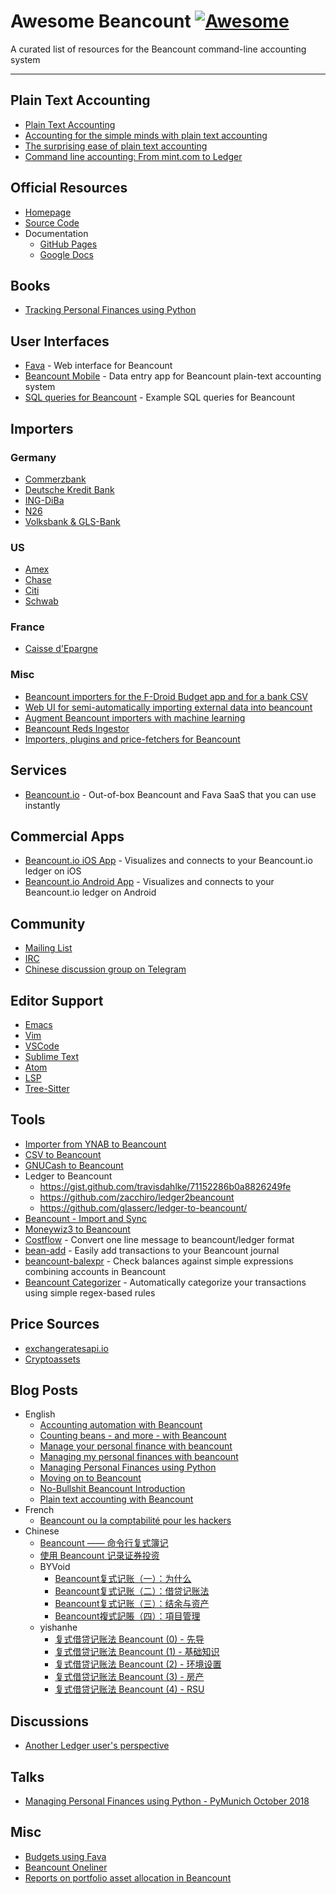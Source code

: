 # Awesome Beancount [![Awesome](https://awesome.re/badge.svg)](https://awesome.re)

A curated list of resources for the Beancount command-line accounting system

---

## Plain Text Accounting

- [Plain Text Accounting](https://plaintextaccounting.org)
- [Accounting for the simple minds with plain text accounting](https://dustri.org/b/accounting-for-the-simple-minds-with-plain-text-accounting.html)
- [The surprising ease of plain text accounting](https://www.vincecima.com/2016/06/12/the-surprising-ease-of-plain-text-accounting.html)
- [Command line accounting: From mint.com to Ledger](https://muehe.org/posts/command-line-accounting/)

## Official Resources

- [Homepage](http://furius.ca/beancount)
- [Source Code](https://github.com/beancount/beancount)
- Documentation
    - [GitHub Pages](https://beancount.github.io/docs/)
    - [Google Docs](https://docs.google.com/document/d/1RaondTJCS_IUPBHFNdT8oqFKJjVJDsfsn6JEjBG04eA/edit)

## Books

- [Tracking Personal Finances using Python](https://personalfinancespython.com)

## User Interfaces

- [Fava](https://beancount.github.io/fava/) - Web interface for Beancount
- [Beancount Mobile](https://github.com/xuhcc/beancount-mobile) - Data entry app for Beancount plain-text accounting system
- [SQL queries for Beancount](http://aumayr.github.io/beancount-sql-queries/) - Example SQL queries for Beancount

## Importers

### Germany

- [Commerzbank](https://github.com/siddhantgoel/beancount-commerzbank)
- [Deutsche Kredit Bank](https://github.com/siddhantgoel/beancount-dkb)
- [ING-DiBa](https://github.com/siddhantgoel/beancount-ing-diba)
- [N26](https://github.com/siddhantgoel/beancount-n26)
- [Volksbank & GLS-Bank](https://github.com/Fjanks/beancount-importer-volksbank)

### US

- [Amex](https://gist.github.com/mterwill/7fdcc573dc1aa158648aacd4e33786e8#file-importers-amex-py)
- [Chase](https://gist.github.com/mterwill/7fdcc573dc1aa158648aacd4e33786e8#file-importers-chase-py)
- [Citi](https://gist.github.com/mterwill/7fdcc573dc1aa158648aacd4e33786e8#file-importers-citi-py)
- [Schwab](https://gist.github.com/mterwill/7fdcc573dc1aa158648aacd4e33786e8#file-importers-schwab-py)

### France

- [Caisse d'Epargne](https://github.com/ArthurFDLR/beancount-ce)

### Misc

- [Beancount importers for the F-Droid Budget app and for a bank CSV](https://github.com/jamatute/beancount-importer)
- [Web UI for semi-automatically importing external data into beancount](https://github.com/jbms/beancount-import)
- [Augment Beancount importers with machine learning](https://github.com/beancount/smart_importer)
- [Beancount Reds Ingestor](https://github.com/redstreet/beancount_reds_importers)
- [Importers, plugins and price-fetchers for Beancount](https://github.com/tarioch/beancounttools)

## Services

- [Beancount.io](https://beancount.io/) - Out-of-box Beancount and Fava SaaS that you can use instantly

## Commercial Apps

- [Beancount.io iOS App](https://apps.apple.com/us/app/id1527950512) - Visualizes and connects to your Beancount.io ledger on iOS
- [Beancount.io Android App](https://play.google.com/store/apps/details?id=io.beancount.android) - Visualizes and connects to your Beancount.io ledger on Android

## Community

- [Mailing List](https://groups.google.com/forum/#!forum/beancount)
- [IRC](https://kiwiirc.com/nextclient/#ircs://irc.freenode.net/#beancount)
- [Chinese discussion group on Telegram](https://t.me/beancount_zh)

## Editor Support

- [Emacs](https://bitbucket.org/blais/beancount/src/default/editors/emacs/beancount.el)
- [Vim](https://github.com/nathangrigg/vim-beancount)
- [VSCode](https://marketplace.visualstudio.com/items?itemName=Lencerf.beancount)
- [Sublime Text](https://github.com/norseghost/sublime-beancount)
- [Atom](https://atom.io/packages/beancount)
- [LSP](https://github.com/polarmutex/beancount-language-server)
- [Tree-Sitter](https://github.com/polarmutex/tree-sitter-beancount)

## Tools

- [Importer from YNAB to Beancount](https://github.com/hoostus/beancount-ynab)
- [CSV to Beancount](https://github.com/PaNaVTEC/csv2beancount)
- [GNUCash to Beancount](https://github.com/henriquebastos/gnucash-to-beancount/)
- Ledger to Beancount
    - <https://gist.github.com/travisdahlke/71152286b0a8826249fe>
    - <https://github.com/zacchiro/ledger2beancount>
    - <https://github.com/glasserc/ledger-to-beancount/>
- [Beancount - Import and Sync](https://gitlab.com/alex_ford/beancount-ins)
- [Moneywiz3 to Beancount](https://github.com/zhangzhishan/beancount_importer)
- [Costflow](https://docs.costflow.io) - Convert one line message to beancount/ledger format
- [bean-add](https://simonvolpert.com/bean-add/) - Easily add transactions to your Beancount journal
- [beancount-balexpr](https://github.com/w1ndy/beancount_balexpr) - Check balances against simple expressions combining accounts in Beancount
- [Beancount Categorizer](https://github.com/bratekarate/beancount-categorizer) - Automatically categorize your transactions using simple regex-based rules

## Price Sources

- [exchangeratesapi.io](https://github.com/xuhcc/beancount-exchangerates)
- [Cryptoassets](https://github.com/xuhcc/beancount-cryptoassets)

## Blog Posts

- English
    - [Accounting automation with Beancount](https://lyz-code.github.io/blue-book/accounting_automation/)
    - [Counting beans - and more - with Beancount](https://lwn.net/Articles/751874/)
    - [Manage your personal finance with beancount](https://panavtec.me/manage-personal-finance-beancount)
    - [Managing my personal finances with beancount](https://alexjj.com/blog/2016/managing-my-personal-finances-with-beancount/)
    - [Managing Personal Finances using Python](https://sgoel.dev/posts/managing-personal-finances-using-python/)
    - [Moving on to Beancount](https://bloerg.net/2018/05/14/moving-on-to-beancount.html)
    - [No-Bullshit Beancount Introduction](https://blog.leononame.dev/2019/08/beancount/)
    - [Plain text accounting with Beancount](https://www.jorgee.net/blog/2017-06-16/)
- French
    - [Beancount ou la comptabilité pour les hackers](https://cyril.deguet.com/fr/2015/09/03/beancount-comptabilite-pour-hackers/)
- Chinese
    - [Beancount —— 命令行复式簿记](https://wzyboy.im/post/1063.html)
    - [使用 Beancount 记录证券投资](https://wzyboy.im/post/1317.html)
    - BYVoid
        - [Beancount复式记账（一）：为什么](https://www.byvoid.com/zhs/blog/beancount-bookkeeping-1)
        - [Beancount复式记账（二）：借贷记账法](https://www.byvoid.com/zhs/blog/beancount-bookkeeping-2)
        - [Beancount复式记账（三）：结余与资产](https://www.byvoid.com/zhs/blog/beancount-bookkeeping-3)
        - [Beancount複式記賬（四）：項目管理](https://www.byvoid.com/zht/blog/beancount-bookkeeping-4)
    - yishanhe
        - [复式借贷记账法 Beancount (0) - 先导](https://yishanhe.net/beancount-tutorial-0/)
        - [复式借贷记账法 Beancount (1) - 基础知识](https://yishanhe.net/beancount-tutorial-1/)
        - [复式借贷记账法 Beancount (2) - 环境设置](https://yishanhe.net/beancount-tutorial-2/)
        - [复式借贷记账法 Beancount (3) - 房产](https://yishanhe.net/beancount-tutorial-3/)
        - [复式借贷记账法 Beancount (4) - RSU](https://yishanhe.net/beancount-tutorial-4/)

## Discussions

- [Another Ledger user's perspective](https://groups.google.com/forum/#!msg/beancount/QV4qgpFbtJ8/9fSgMw-XGC8J)

## Talks

- [Managing Personal Finances using Python - PyMunich October 2018](https://speakerdeck.com/siddhantgoel/managing-personal-finances-using-python)

## Misc

- [Budgets using Fava](https://fava.pythonanywhere.com/example-beancount-file/help/budgets/)
- [Beancount Oneliner](https://pythonhosted.org/beancount-oneliner/)
- [Reports on portfolio asset allocation in Beancount](https://github.com/ghislainbourgeois/beancount_portfolio_allocation/)
